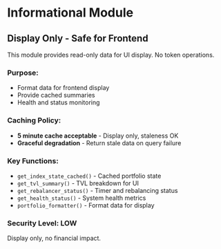 # Informational Module

## Display Only - Safe for Frontend

This module provides read-only data for UI display. No token operations.

### Purpose:
- Format data for frontend display
- Provide cached summaries
- Health and status monitoring

### Caching Policy:
- **5 minute cache acceptable** - Display only, staleness OK
- **Graceful degradation** - Return stale data on query failure

### Key Functions:
- `get_index_state_cached()` - Cached portfolio state
- `get_tvl_summary()` - TVL breakdown for UI
- `get_rebalancer_status()` - Timer and rebalancing status
- `get_health_status()` - System health metrics
- `portfolio_formatter()` - Format data for display

### Security Level: LOW
Display only, no financial impact.